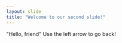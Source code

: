 ```yaml
---
layout: slide
title: "Welcome to our second slide!"
---
```

"Hello, friend"
Use the left arrow to go back!
